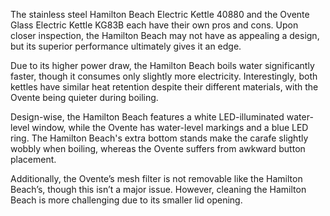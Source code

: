 The stainless steel Hamilton Beach Electric Kettle 40880 and the Ovente Glass Electric Kettle KG83B each have their own pros and cons. Upon closer inspection, the Hamilton Beach may not have as appealing a design, but its superior performance ultimately gives it an edge.

Due to its higher power draw, the Hamilton Beach boils water significantly faster, though it consumes only slightly more electricity. Interestingly, both kettles have similar heat retention despite their different materials, with the Ovente being quieter during boiling.

Design-wise, the Hamilton Beach features a white LED-illuminated water-level window, while the Ovente has water-level markings and a blue LED ring. The Hamilton Beach's extra bottom stands make the carafe slightly wobbly when boiling, whereas the Ovente suffers from awkward button placement.

Additionally, the Ovente’s mesh filter is not removable like the Hamilton Beach’s, though this isn’t a major issue. However, cleaning the Hamilton Beach is more challenging due to its smaller lid opening.